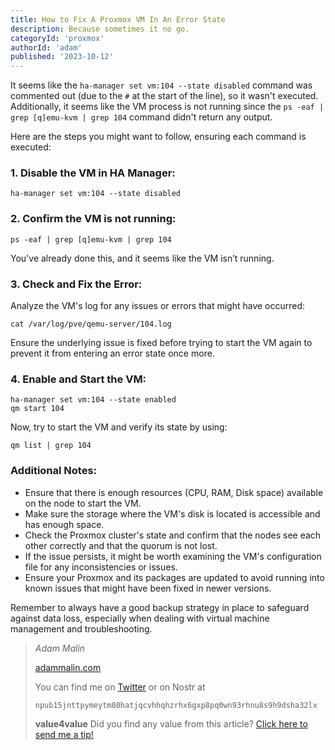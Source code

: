 ```yaml
---
title: How to Fix A Proxmox VM In An Error State
description: Because sometimes it no go.
categoryId: 'proxmox'
authorId: 'adam'
published: '2023-10-12'
---
```




It seems like the `ha-manager set vm:104 --state disabled` command was commented out (due to the `#` at the start of the line), so it wasn't executed. Additionally, it seems like the VM process is not running since the `ps -eaf | grep [q]emu-kvm | grep 104` command didn't return any output.

Here are the steps you might want to follow, ensuring each command is executed:

### 1. Disable the VM in HA Manager:

```
ha-manager set vm:104 --state disabled
```

### 2. Confirm the VM is not running:

```
ps -eaf | grep [q]emu-kvm | grep 104
```

You've already done this, and it seems like the VM isn’t running.

### 3. Check and Fix the Error:

Analyze the VM's log for any issues or errors that might have occurred:

```
cat /var/log/pve/qemu-server/104.log
```

Ensure the underlying issue is fixed before trying to start the VM again to prevent it from entering an error state once more.

### 4. Enable and Start the VM:

```
ha-manager set vm:104 --state enabled
qm start 104
```

Now, try to start the VM and verify its state by using:

```
qm list | grep 104
```

### Additional Notes:

- Ensure that there is enough resources (CPU, RAM, Disk space) available on the node to start the VM.
- Make sure the storage where the VM's disk is located is accessible and has enough space.
- Check the Proxmox cluster's state and confirm that the nodes see each other correctly and that the quorum is not lost.
- If the issue persists, it might be worth examining the VM's configuration file for any inconsistencies or issues.
- Ensure your Proxmox and its packages are updated to avoid running into known issues that might have been fixed in newer versions.

Remember to always have a good backup strategy in place to safeguard against data loss, especially when dealing with virtual machine management and troubleshooting.



> *Adam Malin*
> 
> [adammalin.com](https://adammalin.com)
> 
> You can find me on [Twitter](https://twitter.com/thePR0M3TH3AN) or on Nostr at
> 
> `npub15jnttpymeytm80hatjqcvhhqhzrhx6gxp8pq0wn93rhnu8s9h9dsha32lx`
> 
> **value4value**
> Did you find any value from this article? [Click here to send me a tip!](https://adammalin.com/tip)
